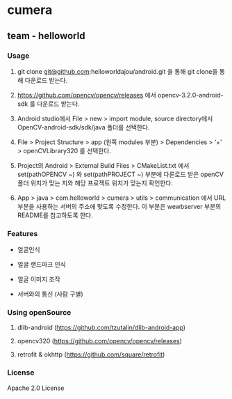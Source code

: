 # cumera
## team - helloworld

### Usage

1.	git clone git@github.com:helloworldajou/android.git 을 통해 git clone을 통해 다운로드 받는다.

2.	https://github.com/opencv/opencv/releases 에서 opencv-3.2.0-android-sdk 를 다운로드 받는다.

3.	Android studio에서 File > new > import module, source directory에서 OpenCV-android-sdk/sdk/java 폴더를 선택한다.

4.	File > Project Structure > app (왼쪽 modules 부분) > Dependencies > ‘+’ > openCVLibrary320 를 선택한다.

5.	Project의 Android > External Build Files > CMakeList.txt 에서 set(pathOPENCV ~) 와 set(pathPROJECT ~) 부분에 다룬로드 받은 openCV 폴더 위치가 맞는 지와 해당 프로젝트 위치가 맞는지 확인한다.

6.	App > java > com.helloworld > cumera > utils > communication 에서 URL 부분을 사용하는 서버의 주소에 맞도록 수정한다. 이 부분은 wewbserver 부분의 README를 참고하도록 한다.

### Features

* 얼굴인식

* 얼굴 랜드마크 인식 

* 얼굴 이미지 조작

* 서버와의 통신 (사람 구별)

### Using openSource

1. dlib-android (https://github.com/tzutalin/dlib-android-app)

2. opencv320 (https://github.com/opencv/opencv/releases)

3. retrofit & okhttp (https://github.com/square/retrofit)

### License

Apache 2.0 License
